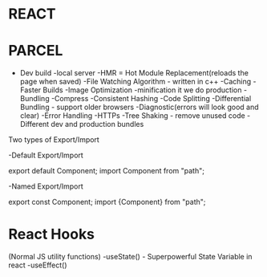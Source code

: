 # REACT

# PARCEL
- Dev build
-local server
-HMR = Hot Module Replacement(reloads the page when saved)
-File Watching Algorithm - written in c++
-Caching - Faster Builds
-Image Optimization
-minification it we do production
-Bundling
-Compress
-Consistent Hashing
-Code Splitting
-Differential Bundling - support older browsers
-Diagnostic(errors will look good and clear)
-Error Handling
-HTTPs
-Tree Shaking - remove unused code
-Different dev and production bundles



Two types of Export/Import

-Default Export/Import

export default Component;
import Component from "path";

-Named Export/Import

export const Component;
import {Component} from "path";


# React Hooks
(Normal JS utility functions)
-useState() - Superpowerful State Variable in react
-useEffect()